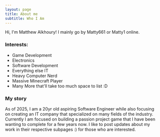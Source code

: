 ```yaml
---
layout: page
title: About me
subtitle: Who I Am
---
```


Hi, I'm Matthew Alkhoury! I mainly go by Matty661 or Matty1 online.

### Interests:

- Game Development
- Electronics
- Software Development
- Everything else IT
- Heavy Computer Nerd 
- Massive Minecraft Player
- Many More that'll take too much space to list :D


### My story

As of 2025, I am a 20yr old aspiring Software Engineer while also focusing on creating an IT company that specialized on many fields of the industry. Currently I am focused on building a passion project game that I have been wanting to complete for a few years now. I like to post updates about my work in their respective subpages :) for those who are interested.